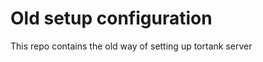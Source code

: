 Old setup configuration
=======================

This repo contains the old way of setting up tortank server
